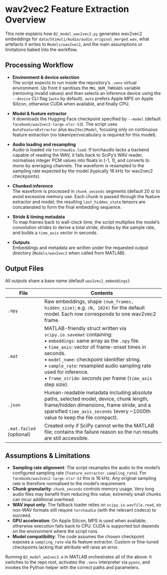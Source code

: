 # wav2vec2 Feature Extraction Overview

This note explains how `B2_model_wav2vec2.py` generates wav2vec2 embeddings for `data/Stimuli/Audio/audio_original_merged.wav`, what artefacts it writes to `Models/wav2vec2`, and the main assumptions or limitations baked into the workflow.

## Processing Workflow

- **Environment & device selection**  
  The script expects to run inside the repository’s `.venv` virtual environment. Up front it sanitises the `MKL_NUM_THREADS` variable (removing invalid values) and then selects an inference device using the `--device` CLI flag (`auto` by default). `auto` prefers Apple MPS on Apple Silicon, otherwise CUDA when available, and finally CPU.

- **Model & feature extractor**  
  It downloads the Hugging Face checkpoint specified by `--model` (default `facebook/wav2vec2-large-xlsr-53`). The script uses `AutoFeatureExtractor` plus `Wav2Vec2Model`, focusing only on continuous feature extraction (no tokenizer/vocabulary is required for this model).

- **Audio loading and resampling**  
  Audio is loaded via `torchaudio.load`. If torchaudio lacks a backend capable of reading the WAV, it falls back to SciPy’s WAV reader, normalises integer PCM values into floats in [-1, 1], and converts to mono by averaging channels. The waveform is resampled to the sampling rate expected by the model (typically 16 kHz for wav2vec2 checkpoints).

- **Chunked inference**  
  The waveform is processed in `chunk_seconds` segments (default 20 s) to avoid excessive memory use. Each chunk is passed through the feature extractor and model; the resulting `last_hidden_state` tensors are concatenated to form the final embedding sequence.

- **Stride & timing metadata**  
  To map frames back to wall-clock time, the script multiplies the model’s convolution strides to derive a total stride, divides by the sample rate, and builds a `time_axis` vector in seconds.

- **Outputs**  
  Embeddings and metadata are written under the requested output directory (`Models/wav2vec2` when called from MATLAB).

## Output Files

All outputs share a base name (default `wav2vec2_embeddings`):

| File | Contents |
| --- | --- |
| `.npy` | Raw embeddings, shape `(num_frames, hidden_size)`; e.g. `(N, 1024)` for the default model. Each row corresponds to one wav2vec2 frame. |
| `.mat` | MATLAB-friendly struct written via `scipy.io.savemat` containing: <br>• `embeddings`: same array as the `.npy` file.<br>• `time_axis`: vector of frame-onset times in seconds.<br>• `model_name`: checkpoint identifier string.<br>• `sample_rate`: resampled audio sampling rate used for inference.<br>• `frame_stride`: seconds per frame (`time_axis` step size). |
| `.json` | Human-readable metadata including absolute paths, selected model, device, chunk length, frame/hidden dimensions, frame stride, and a sparsified `time_axis_seconds` (every ~1000th value to keep the file compact). |
| `.mat.failed` (optional) | Created only if SciPy cannot write the MATLAB file; contains the failure reason so the run results are still accessible. |

## Assumptions & Limitations

- **Sampling rate alignment**: The script resamples the audio to the model’s configured sampling rate (`feature_extractor.sampling_rate`). For `facebook/wav2vec2-large-xlsr-53` this is 16 kHz. Any original sampling rate is therefore normalised to the model’s requirement.
- **Chunk granularity**: `chunk_seconds` controls memory usage. Very long audio files may benefit from reducing this value; extremely small chunks can incur additional overhead.
- **WAV input only**: The fallback loader relies on `scipy.io.wavfile.read`, so non-WAV formats still require `torchaudio` (with the relevant codecs) to succeed.
- **GPU acceleration**: On Apple Silicon, MPS is used when available; otherwise execution falls back to CPU. CUDA is supported but depends on the environment where the script runs.
- **Model compatibility**: The code assumes the chosen checkpoint exposes a `sampling_rate` via its feature extractor. Custom or fine-tuned checkpoints lacking that attribute will raise an error.

Running `B2_model_wa2vec2.m` in MATLAB orchestrates all of the above: it switches to the repo root, activates the `.venv` interpreter via `pyenv`, and invokes the Python helper with the correct paths and parameters.
